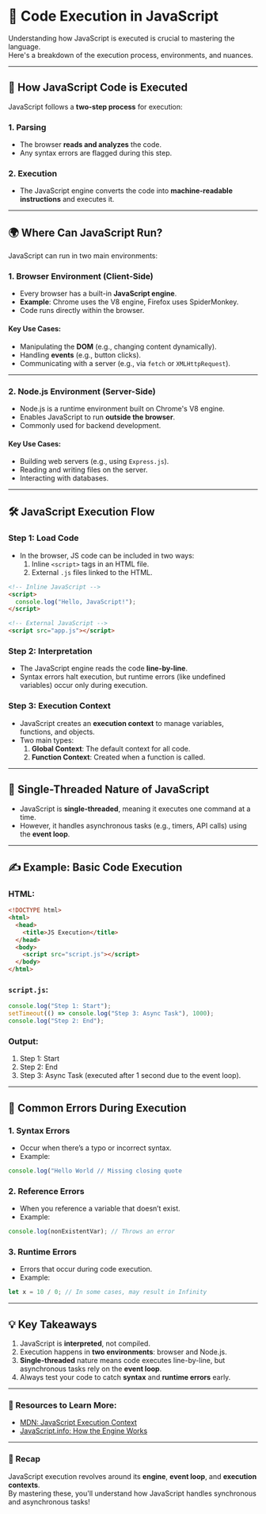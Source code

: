 # 🚀 Code Execution in JavaScript

Understanding how JavaScript is executed is crucial to mastering the language.  
Here's a breakdown of the execution process, environments, and nuances.

---

## 📜 How JavaScript Code is Executed
JavaScript follows a **two-step process** for execution:

### 1. **Parsing**
- The browser **reads and analyzes** the code.
- Any syntax errors are flagged during this step.

### 2. **Execution**
- The JavaScript engine converts the code into **machine-readable instructions** and executes it.

---

## 🌍 Where Can JavaScript Run?
JavaScript can run in two main environments:

### 1. **Browser Environment (Client-Side)**
- Every browser has a built-in **JavaScript engine**.
- **Example**: Chrome uses the V8 engine, Firefox uses SpiderMonkey.
- Code runs directly within the browser.

#### Key Use Cases:
- Manipulating the **DOM** (e.g., changing content dynamically).
- Handling **events** (e.g., button clicks).
- Communicating with a server (e.g., via `fetch` or `XMLHttpRequest`).

---

### 2. **Node.js Environment (Server-Side)**
- Node.js is a runtime environment built on Chrome's V8 engine.
- Enables JavaScript to run **outside the browser**.
- Commonly used for backend development.

#### Key Use Cases:
- Building web servers (e.g., using `Express.js`).
- Reading and writing files on the server.
- Interacting with databases.

---

## 🛠️ JavaScript Execution Flow

### Step 1: **Load Code**
- In the browser, JS code can be included in two ways:
  1. Inline `<script>` tags in an HTML file.
  2. External `.js` files linked to the HTML.

```html
<!-- Inline JavaScript -->
<script>
  console.log("Hello, JavaScript!");
</script>

<!-- External JavaScript -->
<script src="app.js"></script>
```

### Step 2: **Interpretation**
- The JavaScript engine reads the code **line-by-line**.
- Syntax errors halt execution, but runtime errors (like undefined variables) occur only during execution.

### Step 3: **Execution Context**
- JavaScript creates an **execution context** to manage variables, functions, and objects.
- Two main types:
  1. **Global Context**: The default context for all code.
  2. **Function Context**: Created when a function is called.

---

## 🌟 Single-Threaded Nature of JavaScript
- JavaScript is **single-threaded**, meaning it executes one command at a time.  
- However, it handles asynchronous tasks (e.g., timers, API calls) using the **event loop**.

---

## ✍️ Example: Basic Code Execution

### HTML:
```html
<!DOCTYPE html>
<html>
  <head>
    <title>JS Execution</title>
  </head>
  <body>
    <script src="script.js"></script>
  </body>
</html>
```

### `script.js`:
```javascript
console.log("Step 1: Start");
setTimeout(() => console.log("Step 3: Async Task"), 1000);
console.log("Step 2: End");
```

### Output:
1. Step 1: Start  
2. Step 2: End  
3. Step 3: Async Task (executed after 1 second due to the event loop).

---

## 🛑 Common Errors During Execution

### 1. **Syntax Errors**
- Occur when there’s a typo or incorrect syntax.
- Example:
```javascript
console.log("Hello World // Missing closing quote
```

### 2. **Reference Errors**
- When you reference a variable that doesn’t exist.
- Example:
```javascript
console.log(nonExistentVar); // Throws an error
```

### 3. **Runtime Errors**
- Errors that occur during code execution.
- Example:
```javascript
let x = 10 / 0; // In some cases, may result in Infinity
```

---

## 💡 Key Takeaways
1. JavaScript is **interpreted**, not compiled.  
2. Execution happens in **two environments**: browser and Node.js.  
3. **Single-threaded** nature means code executes line-by-line, but asynchronous tasks rely on the **event loop**.  
4. Always test your code to catch **syntax** and **runtime errors** early.

---

### 🔗 Resources to Learn More:
- [MDN: JavaScript Execution Context](https://developer.mozilla.org/en-US/docs/Web/JavaScript)  
- [JavaScript.info: How the Engine Works](https://javascript.info/)  

---

### 🎉 Recap
JavaScript execution revolves around its **engine**, **event loop**, and **execution contexts**.  
By mastering these, you'll understand how JavaScript handles synchronous and asynchronous tasks!
